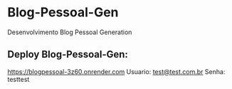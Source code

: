# Blog-Pessoal-Gen
Desenvolvimento Blog Pessoal Generation

## Deploy Blog-Pessoal-Gen:
https://blogpessoal-3z60.onrender.com
Usuario: test@test.com.br
Senha: testtest
